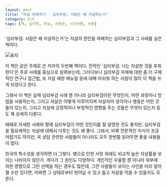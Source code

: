 ```yaml
---
layout: post
title: "자살 파헤치기 - 심리부검: 사람은 왜 자살하는가"
category: 도서
tags: [책, 심리학, 자살, 서종한, 시간여행, 서평]
---
```


'심리부검: 사람은 왜 자살하는가'는
자살의 원인을 파헤치는 심리부검과 그 사례를 실은 책이다.

![표지](https://lh3.googleusercontent.com/vcaec6CyxLIpnHrXdI_26AE0Vffpn7QbnOXNFguV-DX3SsO69v-dY1Ii_ryxOc3maOx_LAYHOYgmlw=s480)

이 책은 같은 주제로 쓴 저자의 두번째 책이다.
전작인 '심리부검: 나는 자살한 것을 후회한다'은 주로 사례를 중심으로 살펴보는데,
그러다보니 심리부검 자체에 대한 좀 더 구체적인 연구나 접근법,
또 자살 예방 매뉴얼 등에 대해 아쉬워 하는 사람이 많이 이 책을 쓰게 되었다고 한다.

그래서 이 책은 실제 심리부검 사례 뿐 아니라
심리부검이란 무엇인지,
어떤 과정이나 방법을 사용하는지,
그리고 자살은 어떻게 이루어지며
자살자의 생각이나 행동은 어떤 것들이 있는지,
그리고 자살에 긍정적이나 부정적인 영향을 주는 것들은 무엇이 있는지 등도 꽤 상세히 다룬다.

때때로 자세한 사례와 함께 심리부검이 어떤 것인지를 잘 설명한 것도 좋지만,
심리부검을 필요케하는 자살에 대해서 다루는 것도 꽤 좋다.
그래서, 비록 전문적인 지식이 조금 어렵기도 하지만,
꼭 상담 관련한 사람들이 아니라도 모두 한번쯤 읽어두면 좋을 내용들이 많다.

한국의 특수성을 생각하면 더 그렇다.
병으로 인한 사망 외에도 비교적 높은 자살률을 보이는 나라이지 않던가.
게다가 그 원인도 다양하다.
개인적인 우울함 뿐 아니라 외부에 의한 영향으로 그런 선택을 하는 경우도 많은데,
그런 사람들이 보이는 사인을 미리 알아챌 수만 있다면,
어쩌면 그 상태로부터 벗어날 수 있고 돕고
자살을 막을 수 있을지도 모른다.
